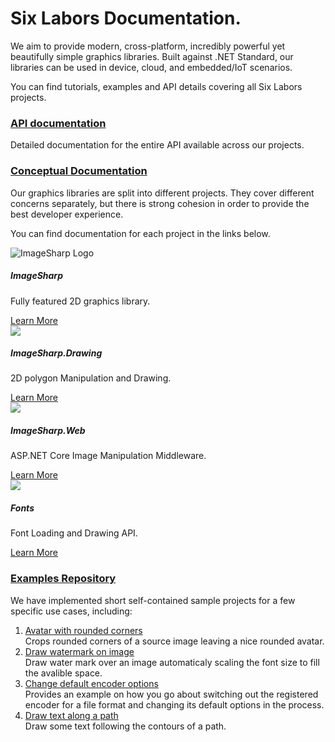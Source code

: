 # Six Labors Documentation.

We aim to provide modern, cross-platform, incredibly powerful yet beautifully simple graphics libraries. Built against .NET Standard, our libraries can be used in device, cloud, and embedded/IoT scenarios.

You can find tutorials, examples and API details covering all Six Labors projects.

### [API documentation](api/index.md)

Detailed documentation for the entire API available across our projects.

### [Conceptual Documentation](articles/imagesharp/index.md)

Our graphics libraries are split into different projects. They cover different concerns separately, but there is strong cohesion in order to provide the best developer experience.

You can find documentation for each project in the links below.

<div class="row products">
    <div class="col-sm-6 col-md-3">
        <div class="product">
            <img src="https://raw.githubusercontent.com/SixLabors/Branding/master/icons/imagesharp/sixlabors.imagesharp.svg?sanitize=true" alt="ImageSharp Logo">
            <h5>ImageSharp</h5>
            <p>Fully featured 2D graphics library.</p>
            <a href="articles/imagesharp/index.md" class="btn btn-primary">
                Learn More
            </a>
        </div>
    </div>
    <div class="col-sm-6 col-md-3">
        <div class="product">
            <img src="https://raw.githubusercontent.com/SixLabors/Branding/master/icons/imagesharp.drawing/sixlabors.imagesharp.drawing.svg?sanitize=true">
            <h5>ImageSharp.Drawing</h5>
            <p>2D polygon Manipulation and Drawing.</p>
            <a href="articles/imagesharp.drawing/index.md" class="btn btn-primary">
                Learn More
            </a>
        </div>
    </div>
    <div class="col-sm-6 col-md-3">
        <div class="product">
            <img src="https://raw.githubusercontent.com/SixLabors/Branding/master/icons/imagesharp.web/sixlabors.imagesharp.web.svg?sanitize=true">
            <h5>ImageSharp.Web</h5>
            <p>ASP.NET Core Image Manipulation Middleware.</p>
            <a href="articles/imagesharp.web/index.md" class="btn btn-primary">
                Learn More
            </a>
        </div>
    </div>
    <div class="col-sm-6 col-md-3">
        <div class="product">
            <img src="https://raw.githubusercontent.com/SixLabors/Branding/master/icons/fonts/sixlabors.fonts.svg?sanitize=true">
        <h5>Fonts</h5>
        <p>Font Loading and Drawing API.</p>
        <a href="articles/fonts/index.md" class="btn btn-primary">
            Learn More
        </a>
        </div>
    </div>
</div>

### [Examples Repository](https://github.com/SixLabors/Samples)

We have implemented short self-contained sample projects for a few specific use cases, including:

1. [Avatar with rounded corners](https://github.com/SixLabors/Samples/tree/master/ImageSharp/AvatarWithRoundedCorner)<br/>
   Crops rounded corners of a source image leaving a nice rounded avatar.
2. [Draw watermark on image](https://github.com/SixLabors/Samples/tree/master/ImageSharp/DrawWaterMarkOnImage)<br/>
   Draw water mark over an image automaticaly scaling the font size to fill the avalible space.
3. [Change default encoder options](https://github.com/SixLabors/Samples/tree/master/ImageSharp/ChangeDefaultEncoderOptions)<br/>
   Provides an example on how you go about switching out the registered encoder for a file format and changing its default options in the process.
4. [Draw text along a path](https://github.com/SixLabors/Samples/tree/master/ImageSharp/DrawingTextAlongAPath)<br/>
   Draw some text following the contours of a path.
